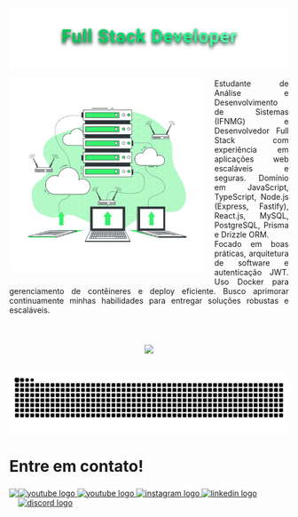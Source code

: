<br clear="both">

<p align="center">
  <img src="https://raw.githubusercontent.com/IsaqueTADS/IsaqueTADS/refs/heads/main/full_stack_animation.svg">
</p>

<img src="https://raw.githubusercontent.com/IsaqueTADS/IsaqueTADS/main/server-animate%20(1).svg" 
     align="left" 
     height="350" 
     style="margin-right: 20px; margin-bottom: 20px;" />

<p style="text-align: justify; max-width: 600px;">
  Estudante de Análise e Desenvolvimento de Sistemas (IFNMG) e Desenvolvedor Full Stack com experiência em aplicações web escaláveis e seguras. 
  Domínio em JavaScript, TypeScript, Node.js (Express, Fastify), React.js, MySQL, PostgreSQL, Prisma e Drizzle ORM. 
  <br/>
  Focado em boas práticas, arquitetura de software e autenticação JWT.
  Uso Docker para gerenciamento de contêineres e deploy eficiente. Busco aprimorar continuamente minhas habilidades para entregar soluções robustas e escaláveis.
</p>



<!-- <img align="left" height="350" src="https://raw.githubusercontent.com/IsaqueTADS/IsaqueTADS/main/server-animate%20(1).svg"  />

###

<p align="justify" >
  Estudante de Análise e Desenvolvimento de Sistemas (IFNMG) e Desenvolvedor Full Stack com experiência em aplicações web escaláveis e seguras. 
  Domínio em JavaScript, TypeScript, Node.js (Express, Fastify), React.js, MySQL, PostgreSQL, Prisma e Drizzle ORM. 
  <br/>
  Focado em boas práticas, arquitetura de software e autenticação JWT.
  Uso Docker para gerenciamento de contêineres e deploy eficiente. Busco aprimorar continuamente minhas habilidades para entregar soluções robustas e escaláveis.
</p> -->


###

<br clear="both">

<p align="center">
  <a href="https://skillicons.dev">
    <img src="https://skillicons.dev/icons?i=javascript,typescript,react,vite,nodejs,docker,postgres,prisma,express,html,css,cpp,git,github" />
  </a>
</p>

<br clear="both">

<div align="center">
  <img src="https://raw.githubusercontent.com/IsaqueTADS/IsaqueTADS/output/snake.svg" alt="Snake animation" />
</div>

###

<h1 align="left">Entre em contato!</h1>

###

<img align="left" height="150" src="https://github.com/IsaqueTADS/IsaqueTADS/blob/main/ISAQUE.gif?raw=true" />

###

<div align="left">
  <a href="https://www.youtube.com/channel/UC1ZcpOjaVvdP5d1Z0Z_HKsw" target="_blank">
    <img src="https://img.shields.io/static/v1?message=IsaqueTADS&logo=youtube&label=&color=FF0000&logoColor=white&labelColor=&style=for-the-badge" height="35" alt="youtube logo" />
  </a>

  <a href="https://www.youtube.com/@BaixaEnergia" target="_blank">
    <img src="https://img.shields.io/static/v1?message=BaixaEnergia&logo=youtube&label=&color=FF0000&logoColor=white&labelColor=&style=for-the-badge" height="35" alt="youtube logo" />
  </a>

  <a href="https://www.instagram.com/isaque_rodriguesdev/?next=%2F" target="_blank">
    <img src="https://img.shields.io/static/v1?message=Instagram&logo=instagram&label=&color=e867d1&logoColor=white&labelColor=&style=for-the-badge" height="35" alt="instagram logo" />
  </a>

  <a href="https://www.linkedin.com/in/isaque-rodriguestads" target="_blank">
    <img src="https://img.shields.io/static/v1?message=LinkedIn&logo=linkedin&label=&color=0077B5&logoColor=white&labelColor=&style=for-the-badge" height="35" alt="linkedin logo" />
  </a>

  <a href="https://discord.gg/95vAUDcv" target="_blank">
    <img src="https://img.shields.io/static/v1?message=Discord&logo=discord&label=&color=7289DA&logoColor=white&labelColor=&style=for-the-badge" height="35" alt="discord logo" />
  </a>
</div>
